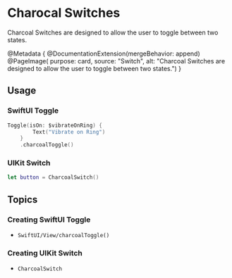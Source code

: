 # Charocal Switches

Charcoal Switches are designed to allow the user to toggle between two states.

@Metadata {
    @DocumentationExtension(mergeBehavior: append)
    @PageImage(
        purpose: card, 
        source: "Switch", 
        alt: "Charcoal Switches are designed to allow the user to toggle between two states.")
}

## Usage

### SwiftUI Toggle

```swift
Toggle(isOn: $vibrateOnRing) {
        Text("Vibrate on Ring")
    }
    .charcoalToggle()
```

### UIKit Switch

```swift
let button = CharcoalSwitch()
```

## Topics

### Creating SwiftUI Toggle

- ``SwiftUI/View/charcoalToggle()``


### Creating UIKit Switch

- ``CharcoalSwitch``
